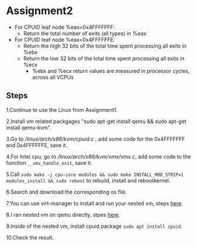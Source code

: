 # Assignment2

- For CPUID leaf node %eax=0x4FFFFFFF:
  - Return the total number of exits (all types) in %eax
- For CPUID leaf node %eax=0x4FFFFFFE:
  - Return the high 32 bits of the total time spent processing all exits in %ebx
  - Return the low 32 bits of the total time spent processing all exits in %ecx
    - %ebx and %ecx return values are measured in processor cycles, across all VCPUs

## Steps

1.Continue to use the Linux from Assignment1.

2.Install vm related packgages "sudo apt-get install qemu && sudo apt-get install qemu-kvm".

3.Go to */linux/arch/x86/kvm/cpuid.c* , add some code for the 0x4FFFFFFF and 0x4FFFFFFE, save it.

4.For Intel cpu, go to */linux/arch/x86/kvm/vmx/vmx.c*, add some code to the function `__vmx_handle_exit`, save it.

5.Call `sudo make -j cpu-core modules && sudo make INSTALL_MOD_STRIP=1 modules_install && sudo reboot` to rebuild, install and rebootkernel.

6.Search and download the corresponding os file.

7.You can use virt-manager to install and run your nested vm, steps [here](https://www.how2shout.com/how-to/qemu-ubuntu-tutorial.html).

8.I ran nested vm on qemu directly, stpes [here](https://techpiezo.com/linux/setup-virtual-machine-using-qemu-in-ubuntu/).

9.Inside of the nested vm, install cpuid package `sudo apt install cpuid`.

10.Check the result.
